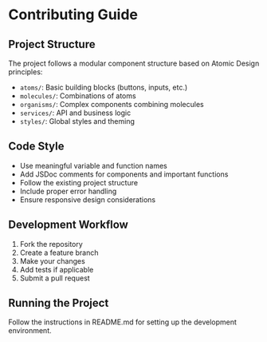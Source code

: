 # Contributing Guide

## Project Structure
The project follows a modular component structure based on Atomic Design principles:

- `atoms/`: Basic building blocks (buttons, inputs, etc.)
- `molecules/`: Combinations of atoms
- `organisms/`: Complex components combining molecules
- `services/`: API and business logic
- `styles/`: Global styles and theming

## Code Style
- Use meaningful variable and function names
- Add JSDoc comments for components and important functions
- Follow the existing project structure
- Include proper error handling
- Ensure responsive design considerations

## Development Workflow
1. Fork the repository
2. Create a feature branch
3. Make your changes
4. Add tests if applicable
5. Submit a pull request

## Running the Project
Follow the instructions in README.md for setting up the development environment.